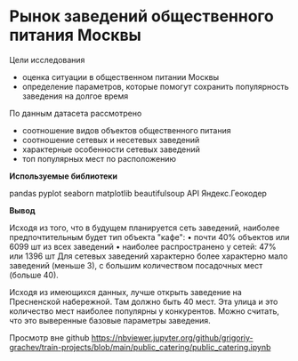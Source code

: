 # Рынок заведений общественного питания Москвы


Цели исследования 

- оценка ситуации в общественном питании Москвы
- определение параметров, которые помогут сохранить популярность заведения на долгое время



По данным датасета рассмотрено 

- соотношение видов объектов общественного питания 
- соотношение сетевых и несетевых заведений
- характерные особенности сетевых заведений
- топ популярных мест по расположению



**Используемые библиотеки**

pandas 
pyplot 
seaborn
matplotlib 
beautifulsoup
API Яндекс.Геокодер
 

**Вывод**

Исходя из того, что в будущем планируется сеть заведений, наиболее предпочтительным будет тип объекта "кафе":
•	почти 40% объектов или 6099 шт из всех заведений
•	наиболее распространено у сетей: 47% или 1396 шт
Для сетевых заведений характерно более характерно мало заведений (меньше 3), с большим количеством посадочных мест (больше 40).

Исходя из имеющихся данных, лучше открыть заведение на Пресненской набережной. Там должно быть 40 мест. Эта улица и это количество мест наиболее популярны у конкурентов. Можно считать, что это выверенные базовые параметры заведения. 

Просмотр вне github https://nbviewer.jupyter.org/github/grigoriy-grachev/train-projects/blob/main/public_catering/public_catering.ipynb
